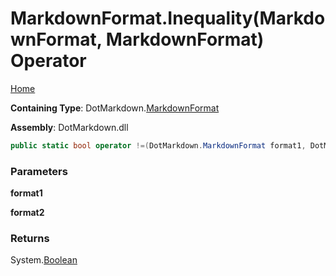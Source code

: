 # MarkdownFormat\.Inequality\(MarkdownFormat, MarkdownFormat\) Operator

[Home](../../../README.md)

**Containing Type**: DotMarkdown\.[MarkdownFormat](../README.md)

**Assembly**: DotMarkdown\.dll

```csharp
public static bool operator !=(DotMarkdown.MarkdownFormat format1, DotMarkdown.MarkdownFormat format2)
```

### Parameters

**format1**

**format2**

### Returns

System\.[Boolean](https://docs.microsoft.com/en-us/dotnet/api/system.boolean)


